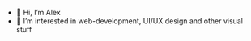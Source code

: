 - 👋 Hi, I’m Alex
- 👀 I’m interested in web-development, UI/UX design and other visual stuff

<!---
IEHIQ/IEHIQ is a ✨ special ✨ repository because its `README.md` (this file) appears on your GitHub profile.
You can click the Preview link to take a look at your changes.
--->
